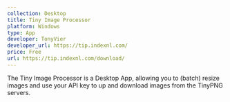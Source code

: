 ```yaml
---
collection: Desktop
title: Tiny Image Processor
platform: Windows
type: App
developer: TonyVier
developer_url: https://tip.indexnl.com/
price: Free
url: https://tip.indexnl.com/download/
---
```

The Tiny Image Processor is a Desktop App, allowing you to (batch) resize images and use your API key to up and download images from the TinyPNG servers.


